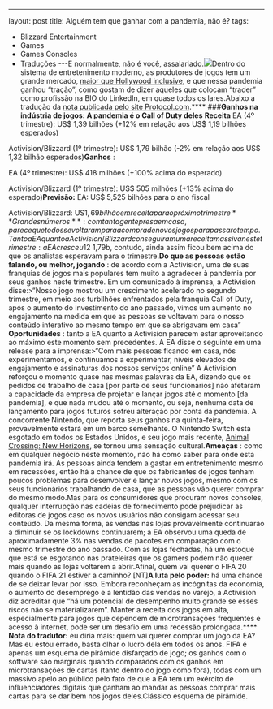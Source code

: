 ---
layout: post
title: Alguém tem que ganhar com a pandemia, não é?
tags:
- Blizzard Entertainment
- Games
- Games Consoles
- Traduções
---E normalmente, não é você, assalariado.![](https://cdn-images-1.medium.com/max/1200/1*ksInFESrUTB9iKYmC805fQ.jpeg)Dentro do sistema de entretenimento moderno, as produtores de jogos tem um grande mercado, 
[maior que Hollywood inclusive](https://super.abril.com.br/mundo-estranho/que-industria-fatura-mais-do-cinema-da-musica-ou-dos-games/), e que nessa pandemia ganhou “tração”, como gostam de dizer aqueles que colocam “trader” como profissão na BIO do LinkedIn, em quase todos os lares.Abaixo a tradução da 
[nota publicada pelo site Protocol.com](https://www.protocol.com/tech-earnings-q1-2020-protocol-guide-ea-activision).****
###**Ganhos na indústria de jogos: A pandemia é o 
Call of Duty deles**
**Receita**
EA (4º trimestre): US$ 1,39 bilhões (+12% em relação aos US$ 1,19 bilhões esperados)

Activision/Blizzard (1º trimestre): US$ 1,79 bilhão (-2% em relação aos US$ 1,32 bilhão esperados)**Ganhos**
:

EA (4º trimestre): US$ 418 milhões (+100% acima do esperado)

Activision/Blizzard (1º trimestre): US$ 505 milhões (+13% acima do esperado)**Previsão:**
EA: US$ 5,525 bilhões para o ano fiscal

Activision/Blizzard: US$1,69 bilhão em receita para o próximo trimestre**Grandes números**
: com tanta gente presa em casa, parece que todos se voltaram para a compra de novos jogos para passar o tempo. Tanto a EA quanto a Activision/Blizzard conseguiram uma receita massiva neste trimestre: a EA cresceu 12% em relação ao mesmo período do ano passado, ao passo que a Activision diminuiu um pouco, sua receita de US$ 1,79b, contudo, ainda assim ficou bem acima do que os analistas esperavam para o trimestre.**Do que as pessoas estão falando, ou melhor, jogando**
: de acordo com a Activision, uma de suas franquias de jogos mais populares tem muito a agradecer à pandemia por seus ganhos neste trimestre. Em um comunicado à imprensa, a Activision disse:>“Nosso jogo mostrou um crescimento acelerado no segundo trimestre, em meio aos turbilhões enfrentados pela franquia Call of Duty, após o aumento do investimento do ano passado, vimos um aumento no engajamento na medida em que as pessoas se voltavam para o nosso conteúdo interativo ao mesmo tempo em que se abrigavam em casa”
**Oportunidades**
: tanto a EA quanto a Activision parecem estar aproveitando ao máximo este momento sem precedentes. A EA disse o seguinte em uma release para a imprensa:>“Com mais pessoas ficando em casa, nós experimentamos, e continuamos a experimentar, níveis elevados de engajamento e assinaturas dos nossos serviços online”
A Activision reforçou o momento quase nas mesmas palavras da EA, dizendo que os pedidos de trabalho de casa [por parte de seus funcionários] não afetaram a capacidade da empresa de projetar e lançar jogos até o momento [da pandemia], e que nada mudou até o momento, ou seja, nenhuma data de lançamento para jogos futuros sofreu alteração por conta da pandemia. A concorrente Nintendo, que reporta seus ganhos na quinta-feira, provavelmente estará em um barco semelhante. O Nintendo Switch está esgotado em todos os Estados Unidos, e seu jogo mais recente, 
[Animal Crossing: New Horizons](https://www.nytimes.com/2020/04/07/arts/animal-crossing-covid-coronavirus-popularity-millennials.html), se tornou uma sensação cultural.**Ameaças**
: como em qualquer negócio neste momento, não há como saber para onde esta pandemia irá. As pessoas ainda tendem a gastar em entretenimento mesmo em recessões, então há a chance de que os fabricantes de jogos tenham poucos problemas para desenvolver e lançar novos jogos, mesmo com os seus funcionários trabalhando de casa, que as pessoas vão querer comprar do mesmo modo.Mas para os consumidores que procuram novos consoles, qualquer interrupção nas cadeias de fornecimento pode prejudicar as editoras de jogos caso os novos usuários não consigam acessar seu conteúdo. Da mesma forma, as vendas nas lojas provavelmente continuarão a diminuir se os 
lockdowns continuarem; a EA observou uma queda de aproximadamente 3% nas vendas de pacotes em comparação com o mesmo trimestre do ano passado. Com as lojas fechadas, há um estoque que está se esgotando nas prateleiras que os gamers podem não querer mais quando as lojas voltarem a abrir.Afinal, quem vai querer o FIFA 20 quando o FIFA 21 estiver a caminho? [NT]**A luta pelo poder:**
 há uma chance de se deixar levar por isso. Embora reconheçam as incógnitas da economia, o aumento do desemprego e a lentidão das vendas no varejo, a Activision diz acreditar que 
“há um potencial de desempenho muito grande se esses riscos não se materializarem”. Manter a receita dos jogos em alta, especialmente para jogos que dependem de microtransações frequentes e acesso à internet, pode ser um desafio em uma recessão prolongada.****
**Nota do tradutor:**
 eu diria mais: quem vai querer comprar um jogo da EA? Mas eu estou errado, basta olhar o lucro dela em todos os anos. FIFA é apenas um esquema de pirâmide disfarçado de jogo; os ganhos com o software são marginais quando comparados com os ganhos em microtransações de cartas (tanto dentro do jogo como fora), todas com um massivo apelo ao público pelo fato de que a EA tem um exército de influenciadores digitais que ganham ao mandar as pessoas comprar mais cartas para se dar bem nos jogos deles.Clássico esquema de pirâmide.
